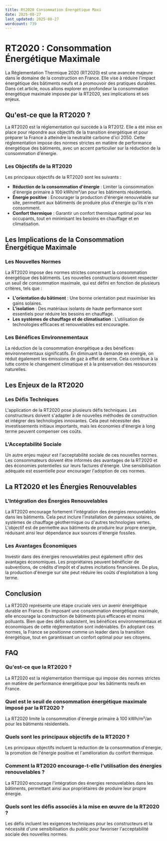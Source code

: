 ```yaml
---
title: Rt2020 Consommation Énergétique Maxi
date: 2025-08-27
last_updated: 2025-08-27
wordcount: 739
---
```


# RT2020 : Consommation Énergétique Maximale

La Réglementation Thermique 2020 (RT2020) est une avancée majeure dans le domaine de la construction en France. Elle vise à réduire l'impact énergétique des bâtiments neufs et à promouvoir des pratiques durables. Dans cet article, nous allons explorer en profondeur la consommation énergétique maximale imposée par la RT2020, ses implications et ses enjeux.

## Qu'est-ce que la RT2020 ?

La RT2020 est la réglementation qui succède à la RT2012. Elle a été mise en place pour répondre aux objectifs de la transition énergétique et pour préparer la France à atteindre la neutralité carbone d'ici 2050. Cette réglementation impose des normes strictes en matière de performance énergétique des bâtiments, avec un accent particulier sur la réduction de la consommation d'énergie.

### Les Objectifs de la RT2020

Les principaux objectifs de la RT2020 sont les suivants :

- **Réduction de la consommation d'énergie** : Limiter la consommation d'énergie primaire à 100 kWh/m²/an pour les bâtiments résidentiels.
- **Énergie positive** : Encourager la production d'énergie renouvelable sur site, permettant aux bâtiments de produire plus d'énergie qu'ils n'en consomment.
- **Confort thermique** : Garantir un confort thermique optimal pour les occupants, tout en minimisant les besoins en chauffage et en climatisation.

## Les Implications de la Consommation Énergétique Maximale

### Les Nouvelles Normes

La RT2020 impose des normes strictes concernant la consommation énergétique des bâtiments. Les nouvelles constructions doivent respecter un seuil de consommation maximale, qui est défini en fonction de plusieurs critères, tels que :

- **L'orientation du bâtiment** : Une bonne orientation peut maximiser les gains solaires.
- **L'isolation** : Des matériaux isolants de haute performance sont essentiels pour réduire les besoins en chauffage.
- **Les systèmes de chauffage et de climatisation** : L'utilisation de technologies efficaces et renouvelables est encouragée.

### Les Bénéfices Environnementaux

La réduction de la consommation énergétique a des bénéfices environnementaux significatifs. En diminuant la demande en énergie, on réduit également les émissions de gaz à effet de serre. Cela contribue à la lutte contre le changement climatique et à la préservation des ressources naturelles.

## Les Enjeux de la RT2020

### Les Défis Techniques

L'application de la RT2020 pose plusieurs défis techniques. Les constructeurs doivent s'adapter à de nouvelles méthodes de construction et intégrer des technologies innovantes. Cela peut nécessiter des investissements initiaux importants, mais les économies d'énergie à long terme peuvent compenser ces coûts.

### L'Acceptabilité Sociale

Un autre enjeu majeur est l'acceptabilité sociale de ces nouvelles normes. Les consommateurs doivent être informés des avantages de la RT2020 et des économies potentielles sur leurs factures d'énergie. Une sensibilisation adéquate est essentielle pour encourager l'adoption de ces normes.

## La RT2020 et les Énergies Renouvelables

### L'Intégration des Énergies Renouvelables

La RT2020 encourage fortement l'intégration des énergies renouvelables dans les bâtiments. Cela peut inclure l'installation de panneaux solaires, de systèmes de chauffage géothermique ou d'autres technologies vertes. L'objectif est de permettre aux bâtiments de produire leur propre énergie, réduisant ainsi leur dépendance aux sources d'énergie fossiles.

### Les Avantages Économiques

Investir dans des énergies renouvelables peut également offrir des avantages économiques. Les propriétaires peuvent bénéficier de subventions, de crédits d'impôt et d'autres incitations financières. De plus, la production d'énergie sur site peut réduire les coûts d'exploitation à long terme.

## Conclusion

La RT2020 représente une étape cruciale vers un avenir énergétique durable en France. En imposant une consommation énergétique maximale, elle encourage la construction de bâtiments plus efficaces et moins polluants. Bien que des défis subsistent, les bénéfices environnementaux et économiques de cette réglementation sont indéniables. En adoptant ces normes, la France se positionne comme un leader dans la transition énergétique, tout en garantissant un confort optimal pour ses citoyens.

## FAQ

### Qu'est-ce que la RT2020 ?

La RT2020 est la réglementation thermique qui impose des normes strictes en matière de performance énergétique pour les bâtiments neufs en France.

### Quel est le seuil de consommation énergétique maximale imposé par la RT2020 ?

La RT2020 limite la consommation d'énergie primaire à 100 kWh/m²/an pour les bâtiments résidentiels.

### Quels sont les principaux objectifs de la RT2020 ?

Les principaux objectifs incluent la réduction de la consommation d'énergie, la promotion de l'énergie positive et l'amélioration du confort thermique.

### Comment la RT2020 encourage-t-elle l'utilisation des énergies renouvelables ?

La RT2020 encourage l'intégration des énergies renouvelables dans les bâtiments, permettant ainsi aux propriétaires de produire leur propre énergie.

### Quels sont les défis associés à la mise en œuvre de la RT2020 ?

Les défis incluent les exigences techniques pour les constructeurs et la nécessité d'une sensibilisation du public pour favoriser l'acceptabilité sociale des nouvelles normes.